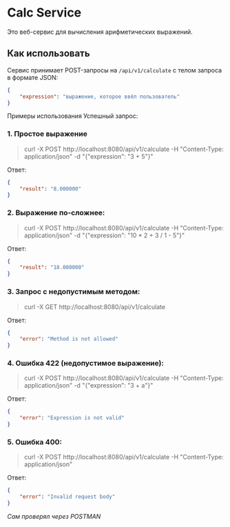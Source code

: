 # Calc Service

Это веб-сервис для вычисления арифметических выражений.

## Как использовать

Сервис принимает POST-запросы на `/api/v1/calculate` с телом запроса в формате JSON:

```json
{
    "expression": "выражение, которое ввёл пользователь"
}
```
Примеры использования
Успешный запрос:
### 1. Простое выражение
> curl -X POST http://localhost:8080/api/v1/calculate -H "Content-Type: application/json" -d "{\"expression\": \"3 + 5\"}"

Ответ:
```json
{
    "result": "8.000000"
}
```
### 2. Выражение по-сложнее:
> curl -X POST http://localhost:8080/api/v1/calculate -H "Content-Type: application/json" -d "{\"expression\": \"10 * 2 + 3 / 1 - 5\"}"

Ответ:
```json
{
    "result": "18.000000"
}
```
### 3. Запрос с недопустимым методом:
> curl -X GET http://localhost:8080/api/v1/calculate

Ответ:
```json
{
    "error": "Method is not allowed"
}
```
### 4. Ошибка 422 (недопустимое выражение):

> curl -X POST http://localhost:8080/api/v1/calculate -H "Content-Type: application/json" -d "{\"expression\": \"3 + a\"}"

Ответ:
```json
{
    "error": "Expression is not valid"
}
```
### 5. Ошибка 400:
> curl -X POST http://localhost:8080/api/v1/calculate -H "Content-Type: application/json"

Ответ:
```json
{
    "error": "Invalid request body"
}
```
_Сам проверял через POSTMAN_
